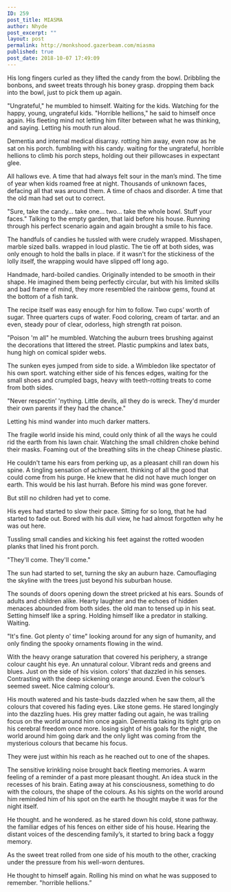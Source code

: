 ```yaml
---
ID: 259
post_title: MIASMA
author: Nhyde
post_excerpt: ""
layout: post
permalink: http://monkshood.gazerbeam.com/miasma
published: true
post_date: 2018-10-07 17:49:09
---
```

His long fingers curled as they lifted the candy from the bowl. Dribbling the bonbons, and sweet treats through his boney grasp. dropping them back into the bowl, just to pick them up again.

"Ungrateful," he mumbled to himself. Waiting for the kids. Watching for the happy, young, ungrateful kids. "Horrible hellions," he said to himself once again. His fleeting mind not letting him filter between what he was thinking, and saying. Letting his mouth run aloud.

Dementia and internal medical disarray. rotting him away, even now as he sat on his porch. fumbling with his candy. waiting for the ungrateful, horrible hellions to climb his porch steps, holding out their pillowcases in expectant glee.

All hallows eve. A time that had always felt sour in the man’s mind. The time of year when kids roamed free at night. Thousands of unknown faces, defacing all that was around them. A time of chaos and disorder. A time that the old man had set out to correct.

"Sure, take the candy… take one… two… take the whole bowl. Stuff your faces." Talking to the empty garden, that laid before his house. Running through his perfect scenario again and again brought a smile to his face.

The handfuls of candies he tussled with were crudely wrapped. Misshapen, marble sized balls. wrapped in loud plastic. The tie off at both sides, was only enough to hold the balls in place. if it wasn't for the stickiness of the lolly itself, the wrapping would have slipped off long ago.

Handmade, hard-boiled candies. Originally intended to be smooth in their shape. He imagined them being perfectly circular, but with his limited skills and bad frame of mind, they more resembled the rainbow gems, found at the bottom of a fish tank.

The recipe itself was easy enough for him to follow. Two cups’ worth of sugar. Three quarters cups of water. Food coloring, cream of tartar. and an even, steady pour of clear, odorless, high strength rat poison.

"Poison 'm all" he mumbled. Watching the auburn trees brushing against the decorations that littered the street. Plastic pumpkins and latex bats, hung high on comical spider webs.

The sunken eyes jumped from side to side. a Wimbledon like spectator of his own sport. watching either side of his fences edges, waiting for the small shoes and crumpled bags, heavy with teeth-rotting treats to come from both sides.

"Never respectin’ 'nything. Little devils, all they do is wreck. They'd murder their own parents if they had the chance."

Letting his mind wander into much darker matters.

The fragile world inside his mind, could only think of all the ways he could rid the earth from his lawn chair. Watching the small children choke behind their masks. Foaming out of the breathing slits in the cheap Chinese plastic.

He couldn't tame his ears from perking up, as a pleasant chill ran down his spine. A tingling sensation of achievement. thinking of all the good that could come from his purge. He knew that he did not have much longer on earth. This would be his last hurrah. Before his mind was gone forever.

But still no children had yet to come.

His eyes had started to slow their pace. Sitting for so long, that he had started to fade out. Bored with his dull view, he had almost forgotten why he was out here.

Tussling small candies and kicking his feet against the rotted wooden planks that lined his front porch.

"They'll come. They'll come."

The sun had started to set, turning the sky an auburn haze. Camouflaging the skyline with the trees just beyond his suburban house.

The sounds of doors opening down the street pricked at his ears. Sounds of adults and children alike. Hearty laughter and the echoes of hidden menaces abounded from both sides. the old man to tensed up in his seat. Setting himself like a spring. Holding himself like a predator in stalking. Waiting.

"It's fine. Got plenty o' time" looking around for any sign of humanity, and only finding the spooky ornaments flowing in the wind.

With the heavy orange saturation that covered his periphery, a strange colour caught his eye. An unnatural colour. Vibrant reds and greens and blues. Just on the side of his vision. colors’ that dazzled in his senses. Contrasting with the deep sickening orange around. Even the colour’s seemed sweet. Nice calming colour’s.

His mouth watered and his taste-buds dazzled when he saw them, all the colours that covered his fading eyes. Like stone gems. He stared longingly into the dazzling hues. His grey matter fading out again, he was trailing focus on the world around him once again. Dementia taking its tight grip on his cerebral freedom once more. losing sight of his goals for the night, the world around him going dark and the only light was coming from the mysterious colours that became his focus.

They were just within his reach as he reached out to one of the shapes.

The sensitive krinkling noise brought back fleeting memories. A warm feeling of a reminder of a past more pleasant thought. An idea stuck in the recesses of his brain. Eating away at his consciousness, something to do with the colours, the shape of the colours. As his sights on the world around him reminded him of his spot on the earth he thought maybe it was for the night itself.

He thought. and he wondered. as he stared down his cold, stone pathway. the familiar edges of his fences on either side of his house. Hearing the distant voices of the descending family’s, it started to bring back a foggy memory.

As the sweet treat rolled from one side of his mouth to the other, cracking under the pressure from his well-worn dentures.

He thought to himself again. Rolling his mind on what he was supposed to remember. "horrible hellions.”
